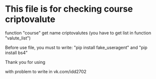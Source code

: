 # This file is for checking course criptovalute

function "course" get name criptovalutes (you have to get list in function "valute_list")

Before use file, you must to write: "pip install fake_useragent" and "pip install bs4"

Thank you for using

with problem to write in vk.com/idd2702